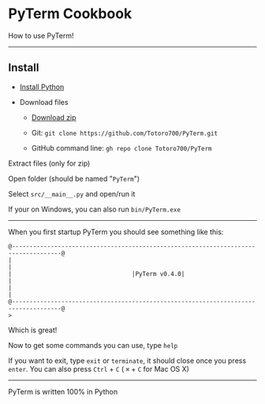 # PyTerm Cookbook



How to use PyTerm!



---



## Install

- [Install Python](https://www.python.org/downloads/)

- Download files

    - [Download zip](https://github.com/Totoro700/PyTerm/archive/master.zip)

    - Git: `git clone https://github.com/Totoro700/PyTerm.git` 

    - GitHub command line: `gh repo clone Totoro700/PyTerm`

Extract files (only for zip)

Open folder (should be named "`PyTerm`")

Select `src/__main__.py` and open/run it

If your on Windows, you can also run `bin/PyTerm.exe`



---



When you first startup PyTerm you should see something like this:

```
@------------------------------------------------------------------------------------@
|                                                                                    |
|                                  |PyTerm v0.4.0|                                   |
|                                                                                    |
@------------------------------------------------------------------------------------@
>
```

Which is great!



Now to get some commands you can use, type `help`



If you want to exit, type `exit` or `terminate`, it should close once you press `enter`. You can also press `Ctrl` + `C` ( `⌘` + `C`  for Mac OS X)



---



PyTerm is written 100% in Python
